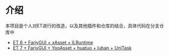 # 介绍

本项目是个人对ET进行的改造，以及其他插件和仓库的结合，具体代码在分支仓库中

 - [ET 6 + FariyGUI + xAsset + ILRuntime](https://github.com/wqaetly/ET/tree/et6_fgui_xasset_ilruntime)
 - [ET 7 + FariyGUI + YooAsset + huatuo + luban + UniTask](https://github.com/wqaetly/ET/tree/et7_fgui_yooasset_luban_huatuo)
